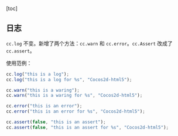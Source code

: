 [toc]

## 日志

`cc.log` 不变。新增了两个方法：`cc.warn` 和 `cc.error`。`cc.Assert` 改成了 `cc.assert`。

使用范例：

```js
cc.log("this is a log");
cc.log("this is a log for %s", "Cocos2d-html5");

cc.warn("this is a waring");
cc.warn("this is a waring for %s", "Cocos2d-html5");

cc.error("this is an error");
cc.error("this is an error for %s", "Cocos2d-html5");

cc.assert(false, "this is an assert");
cc.assert(false, "this is an assert for %s", "Cocos2d-html5");
```

